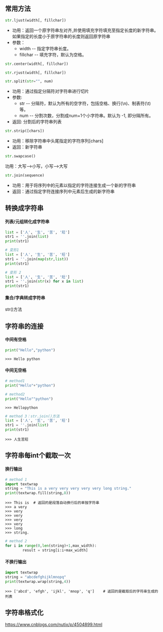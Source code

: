 ## 常用方法
```python
str.ljust(width[, fillchar])
```
+ 功用：返回一个原字符串左对齐,并使用填充字符填充至指定长度的新字符串。如果指定的长度小于原字符串的长度则返回原字符串  
+ 参数：
   + width -- 指定字符串长度。
   + fillchar -- 填充字符，默认为空格。
```python
str.center(width[, fillchar])
```
```python
str.rjust(width[, fillchar])
```
```python
str.split(str="", num) 
```  
+ 功用：通过指定分隔符对字符串进行切片
+ 参数:
  + str -- 分隔符，默认为所有的空字符，包括空格、换行(\n)、制表符(\t)等。
  + num -- 分割次数，分割成num+1个小字符串。默认为 -1, 即分隔所有。
+ 返回: 分割后的字符串列表    
    
```python
str.strip([chars])
```
+ 功用：移除字符串中头尾指定的字符序列[chars] 
+ 返回：新字符串    
```python
str.swapcase()
``` 
功用：大写-->小写，小写-->大写
```python
str.join(sequence)
```
+ 功用：用于将序列中的元素以指定的字符连接生成一个新的字符串
+ 返回：通过指定字符连接序列中元素后生成的新字符串
## 转换成字符串
#### 列表/元组转化成字符串
```python
list = ['人', '生', '苦', '短']
str1 = ''.join(list)
print(str1)
```
```python
# 变形1
list = ['人', '生', '苦', '短']
str1 = ''.join(map(str,list))
print(str1)
```
```python
# 变形 2
list = ['人', '生', '苦', '短']
str1 = ''.join(str(x) for x in list)
print(str1)
```
#### 集合/字典转成字符串
str()方法
## 字符串的连接
#### 中间有空格
```python
print("Hello","python")
```
```
>>> Hello python
```
#### 中间无空格
```python
# method1
print("Hello"+"python")
```
```python
# method2
print("Hello""python")
```
```
>>> Hellopython
```
```python
# method 3：str.join()方法
list = ['人', '生', '苦', '短']
str1 = ''.join(list)
print(str1)
```
```
>>> 人生苦短
```
## 字符串每int个截取一次
#### 换行输出
```python
# method 1
import textwrap
string = "This is a very very very very very long string."
print(textwrap.fill(string,8))
```
```
>>> This is  # 返回的是段落自动换行后的单独字符串
>>> a very
>>> very
>>> very
>>> very
>>> very
>>> long
>>> string.
```
```python
# method 2
for i in range(0,len(string)+1,max_width):
        result = string[i:i+max_width]
```
#### 不换行输出
```python
import textwrap
string = "abcdefghijklmnopq"
print(textwrap.wrap(string,4))
```
```
>>> ['abcd', 'efgh', 'ijkl', 'mnop', 'q']    # 返回的是截取后的字符串生成的列表
```
## 字符串格式化
https://www.cnblogs.com/nutix/p/4504899.html
